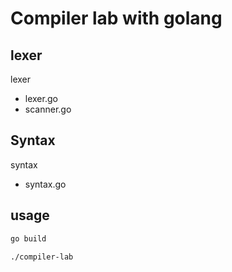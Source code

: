 # Compiler lab with golang 

## lexer

lexer
* lexer.go
* scanner.go

## Syntax

syntax
* syntax.go

## usage

```bash
go build  

./compiler-lab
```